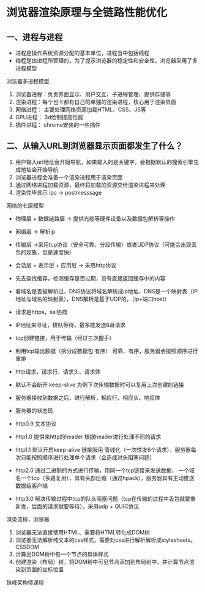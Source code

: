 # 浏览器渲染原理与全链路性能优化

## 一、进程与进程

+ 进程是操作系统资源分配的基本单位，进程当中包括线程
+ 线程是由进程所管理的，为了提示浏览器的稳定性和安全性，浏览器采用了多进程模型

浏览器多进程模型

1. 浏览器进程：负责界面显示、用户交互、子进程管理、提供存储等
2. 渲染进程：每个也卡都有自己的单独的渲染进程，核心用于渲染界面
3. 网络进程： 主要处理网络资源加载HTML、CSS、JS等
4. GPU进程： 3d绘制提高性能
5. 插件进程： chrome安装的一些插件

## 二、从输入URL到浏览器显示页面都发生了什么？

1. 用户输入url地址会开始导航，如果输入的是关键字，会根据默认的搜索引擎生成地址会开始导航
2. 浏览器进程会准备一个渲染进程用于渲染页面
3. 通过网络进程加载资源，最终将加载的资源交给渲染进程来处理
4. 渲染完毕显示  ipc -> postmesssage


网络的七层模型

+ 物理层 + 数据链路层 -> 提供光缆等硬件设备以及数据包解析等操作
+ 网络层 -> 解析ip
+ 传输层 ->采用tcp协议（安全可靠，分段传输）或者UDP协议（可能会出现丢包的现象，但是速度快）
+ 会话层 + 表示层 + 应用层 -> 采用http协议


+ 先去查找缓存，检测缓存是否过期，没有直接返回缓存中的内容
+ 看域名是否被解析过，DNS协议将域名解析成ip地址，DNS是一个映射表（IP地址与域名的映射表），DNS解析是基于UDP的，（ip+端口host）
+ 请求是https，ssl协商
+ IP地址来寻址，排队等待，最多能发送6哥请求
+ tcp创建链接，用于传输（经过三次握手）
+ 利用tcp输出数据（拆分成数据包 有序） 可靠、有序，服务器会按照顺序进行重排
+ http请求，请求行、请求头、请求体
+ 默认不会断开 keep-slive 为例下次传输数据时可以复用上次创建的链接
+ 服务器接收到数据之后，进行解析，相应行、相应头、响应体
+ 服务器的状态码


+ http0.9 文本协议
+ http1.0 提供来http的header 根据header进行处理不同的请求
+ http1.1 默认开启keep-alive 链接服用 管线化（一次性发6个请求），服务器每次只能按照顺序进行处理单个请求（会造成对头阻塞问题）
+ http2.0 通过二进制的方式进行传输，用同一个tcp链接来发送数据， 一个域名一个tcp（多路复用），具有头部压缩（通过hpack），服务器具有主动推送数据给客户端
+ http3.0 解决传输过程中tcp的队头阻塞问题（tcp在传输的过程中丢包就要重新发，后面的请求就要等待），采用udp + QUIC协议


渲染流程，浏览器

1. 浏览器无法直接使用HTML、需要将HTML转化成DOM树
2. 浏览器无法解析纯文本的css样式，需要对css进行解析解析成stylesheets。CSSDOM
3. 计算出DOM树中每一个节点的具体样式
4. 创建渲染（布局）树，将DOM树中可见节点添加到布局树中，并计算节点渲染到页面的坐标位置



珠峰架构师课程